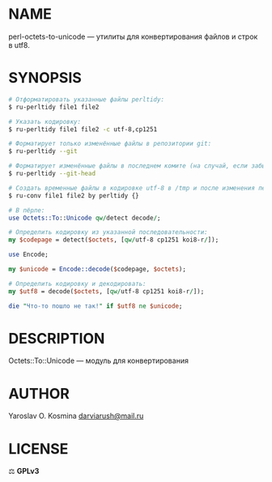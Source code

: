 # NAME

perl-octets-to-unicode — утилиты для конвертирования файлов и строк в utf8.

# SYNOPSIS

```sh
# Отформатировать указанные файлы perltidy:
$ ru-perltidy file1 file2

# Указать кодировку:
$ ru-perltidy file1 file2 -c utf-8,cp1251

# Форматирует только изменённые файлы в репозитории git:
$ ru-perltidy --git

# Форматирует изменённые файлы в последнем комите (на случай, если забыл отформатировать перед комитом):
$ ru-perltidy --git-head

# Создать временные файлы в кодировке utf-8 в /tmp и после изменения переписать обратно в определённой кодировке:
$ ru-conv file1 file2 by perltidy {} 

```

```perl
# В пёрле:
use Octets::To::Unicode qw/detect decode/;

# Определить кодировку из указанной последовательности:
my $codepage = detect($octets, [qw/utf-8 cp1251 koi8-r/]);

use Encode;

my $unicode = Encode::decode($codepage, $octets);

# Определить кодировку и декодировать:
my $utf8 = decode($octets, [qw/utf-8 cp1251 koi8-r/]);

die "Что-то пошло не так!" if $utf8 ne $unicode;
```

# DESCRIPTION

Octets::To::Unicode — модуль для конвертирования 

# AUTHOR

Yaroslav O. Kosmina <darviarush@mail.ru>

# LICENSE

⚖ **GPLv3**